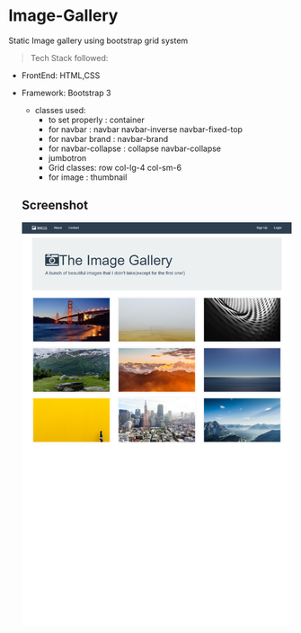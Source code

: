 # Image-Gallery
Static Image gallery using bootstrap grid system

>Tech Stack followed:
* FrontEnd: HTML,CSS
* Framework: Bootstrap 3
  * classes used:
      * to set properly : container
      * for navbar : navbar navbar-inverse navbar-fixed-top
      * for navbar brand : navbar-brand 
      * for navbar-collapse : collapse navbar-collapse
      * jumbotron
      * Grid classes: row col-lg-4 col-sm-6
      * for image : thumbnail
  
  ## Screenshot ##
  ![Page ScreenShot](Image-gallery.png)
